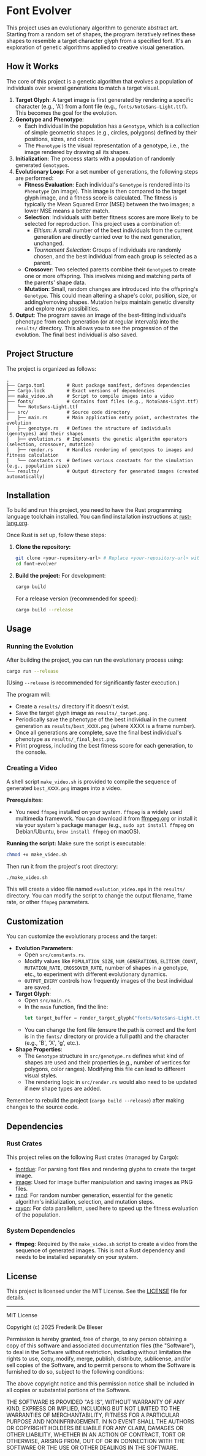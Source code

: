 # Font Evolver

This project uses an evolutionary algorithm to generate abstract art. Starting from a random set of shapes, the program iteratively refines these shapes to resemble a target character glyph from a specified font. It's an exploration of genetic algorithms applied to creative visual generation.

## How it Works

The core of this project is a genetic algorithm that evolves a population of individuals over several generations to match a target visual.

1.  **Target Glyph**: A target image is first generated by rendering a specific character (e.g., 'A') from a font file (e.g., `fonts/NotoSans-Light.ttf`). This becomes the goal for the evolution.
2.  **Genotype and Phenotype**:
    *   Each individual in the population has a `Genotype`, which is a collection of simple geometric shapes (e.g., circles, polygons) defined by their positions, sizes, and colors.
    *   The `Phenotype` is the visual representation of a genotype, i.e., the image rendered by drawing all its shapes.
3.  **Initialization**: The process starts with a population of randomly generated `Genotype`s.
4.  **Evolutionary Loop**: For a set number of generations, the following steps are performed:
    *   **Fitness Evaluation**: Each individual's `Genotype` is rendered into its `Phenotype` (an image). This image is then compared to the target glyph image, and a fitness score is calculated. The fitness is typically the Mean Squared Error (MSE) between the two images; a lower MSE means a better match.
    *   **Selection**: Individuals with better fitness scores are more likely to be selected for reproduction. This project uses a combination of:
        *   *Elitism*: A small number of the best individuals from the current generation are directly carried over to the next generation, unchanged.
        *   *Tournament Selection*: Groups of individuals are randomly chosen, and the best individual from each group is selected as a parent.
    *   **Crossover**: Two selected parents combine their `Genotype`s to create one or more offspring. This involves mixing and matching parts of the parents' shape data.
    *   **Mutation**: Small, random changes are introduced into the offspring's `Genotype`. This could mean altering a shape's color, position, size, or adding/removing shapes. Mutation helps maintain genetic diversity and explore new possibilities.
5.  **Output**: The program saves an image of the best-fitting individual's phenotype from each generation (or at regular intervals) into the `results/` directory. This allows you to see the progression of the evolution. The final best individual is also saved.

## Project Structure

The project is organized as follows:

```
.
├── Cargo.toml        # Rust package manifest, defines dependencies
├── Cargo.lock        # Exact versions of dependencies
├── make_video.sh     # Script to compile images into a video
├── fonts/            # Contains font files (e.g., NotoSans-Light.ttf)
│   └── NotoSans-Light.ttf
├── src/              # Source code directory
│   ├── main.rs       # Main application entry point, orchestrates the evolution
│   ├── genotype.rs   # Defines the structure of individuals (genotypes) and their shapes
│   ├── evolution.rs  # Implements the genetic algorithm operators (selection, crossover, mutation)
│   ├── render.rs     # Handles rendering of genotypes to images and fitness calculation
│   └── constants.rs  # Defines various constants for the simulation (e.g., population size)
└── results/          # Output directory for generated images (created automatically)
```

## Installation

To build and run this project, you need to have the Rust programming language toolchain installed. You can find installation instructions at [rust-lang.org](https://www.rust-lang.org/tools/install).

Once Rust is set up, follow these steps:

1.  **Clone the repository:**
    ```bash
    git clone <your-repository-url> # Replace <your-repository-url> with the actual URL
    cd font-evolver
    ```
2.  **Build the project:**
    For development:
    ```bash
    cargo build
    ```
    For a release version (recommended for speed):
    ```bash
    cargo build --release
    ```

## Usage

### Running the Evolution

After building the project, you can run the evolutionary process using:

```bash
cargo run --release
```
(Using `--release` is recommended for significantly faster execution.)

The program will:
*   Create a `results/` directory if it doesn't exist.
*   Save the target glyph image as `results/_target.png`.
*   Periodically save the phenotype of the best individual in the current generation as `results/best_XXXX.png` (where XXXX is a frame number).
*   Once all generations are complete, save the final best individual's phenotype as `results/_final_best.png`.
*   Print progress, including the best fitness score for each generation, to the console.

### Creating a Video

A shell script `make_video.sh` is provided to compile the sequence of generated `best_XXXX.png` images into a video.

**Prerequisites:**
*   You need `ffmpeg` installed on your system. `ffmpeg` is a widely used multimedia framework. You can download it from [ffmpeg.org](https://ffmpeg.org/download.html) or install it via your system's package manager (e.g., `sudo apt install ffmpeg` on Debian/Ubuntu, `brew install ffmpeg` on macOS).

**Running the script:**
Make sure the script is executable:
```bash
chmod +x make_video.sh
```
Then run it from the project's root directory:
```bash
./make_video.sh
```
This will create a video file named `evolution_video.mp4` in the `results/` directory. You can modify the script to change the output filename, frame rate, or other `ffmpeg` parameters.

## Customization

You can customize the evolutionary process and the target:

*   **Evolution Parameters**:
    *   Open `src/constants.rs`.
    *   Modify values like `POPULATION_SIZE`, `NUM_GENERATIONS`, `ELITISM_COUNT`, `MUTATION_RATE`, `CROSSOVER_RATE`, number of shapes in a genotype, etc., to experiment with different evolutionary dynamics.
    *   `OUTPUT_EVERY` controls how frequently images of the best individual are saved.
*   **Target Glyph**:
    *   Open `src/main.rs`.
    *   In the `main` function, find the line:
        ```rust
        let target_buffer = render_target_glyph("fonts/NotoSans-Light.ttf", 'A').unwrap();
        ```
    *   You can change the font file (ensure the path is correct and the font is in the `fonts/` directory or provide a full path) and the character (e.g., 'B', 'X', 'g', etc.).
*   **Shape Properties**:
    *   The `Genotype` structure in `src/genotype.rs` defines what kind of shapes are used and their properties (e.g., number of vertices for polygons, color ranges). Modifying this file can lead to different visual styles.
    *   The rendering logic in `src/render.rs` would also need to be updated if new shape types are added.

Remember to rebuild the project (`cargo build --release`) after making changes to the source code.

## Dependencies

### Rust Crates

This project relies on the following Rust crates (managed by Cargo):

*   [fontdue](https://crates.io/crates/fontdue): For parsing font files and rendering glyphs to create the target image.
*   [image](https://crates.io/crates/image): Used for image buffer manipulation and saving images as PNG files.
*   [rand](https://crates.io/crates/rand): For random number generation, essential for the genetic algorithm's initialization, selection, and mutation steps.
*   [rayon](https://crates.io/crates/rayon): For data parallelism, used here to speed up the fitness evaluation of the population.

### System Dependencies

*   **ffmpeg**: Required by the `make_video.sh` script to create a video from the sequence of generated images. This is not a Rust dependency and needs to be installed separately on your system.

## License

This project is licensed under the MIT License. See the [LICENSE](LICENSE) file for details.

---

MIT License

Copyright (c) 2025 Frederik De Bleser

Permission is hereby granted, free of charge, to any person obtaining a copy
of this software and associated documentation files (the "Software"), to deal
in the Software without restriction, including without limitation the rights
to use, copy, modify, merge, publish, distribute, sublicense, and/or sell
copies of the Software, and to permit persons to whom the Software is
furnished to do so, subject to the following conditions:

The above copyright notice and this permission notice shall be included in all
copies or substantial portions of the Software.

THE SOFTWARE IS PROVIDED "AS IS", WITHOUT WARRANTY OF ANY KIND, EXPRESS OR
IMPLIED, INCLUDING BUT NOT LIMITED TO THE WARRANTIES OF MERCHANTABILITY,
FITNESS FOR A PARTICULAR PURPOSE AND NONINFRINGEMENT. IN NO EVENT SHALL THE
AUTHORS OR COPYRIGHT HOLDERS BE LIABLE FOR ANY CLAIM, DAMAGES OR OTHER
LIABILITY, WHETHER IN AN ACTION OF CONTRACT, TORT OR OTHERWISE, ARISING FROM,
OUT OF OR IN CONNECTION WITH THE SOFTWARE OR THE USE OR OTHER DEALINGS IN THE
SOFTWARE.
